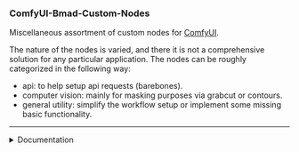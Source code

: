 ### ComfyUI-Bmad-Custom-Nodes

Miscellaneous assortment of custom nodes for [ComfyUI](https://github.com/comfyanonymous/ComfyUI).

The nature of the nodes is varied, and there it is not a comprehensive solution for any particular application. 
The nodes can be roughly categorized in the following way:

- api: to help setup api requests (barebones). 
- computer vision: mainly for masking purposes via grabcut or contours.
- general utility: simplify the workflow setup or implement some missing basic functionality.

______________________

<details><summary>
Documentation
</summary>

In order to keep the documentation brief and to the point, I will use the following icons for special nodes.
- ❔ the node has additional options when right-clicking, some of these options need to be used for the node to work.
- 📓 the node depends on an external library, and the requirements must be installed for it to work.
- 📄 the node relies on custom nodes external to this collection, they will only work if the needed nodes are installed.
- ❌the node won't work on vanilla comfyUI at the time of writing.
- ⚠️the node is potentially dangerous. Although they should be fairly safe in most cases, it is **NOT** advised to run them from unknown sources
unless you know what they are doing. For better visibility these nodes are forcefully painted white.


Furthermore, I won't provide any documentation for api nodes, as I think there are better, more comprehensive and already
documented, solutions available.
  
### General Purpose 


| Node                                     | Description                                                                                                                                                                                                                                                                                               |
|------------------------------------------|-----------------------------------------------------------------------------------------------------------------------------------------------------------------------------------------------------------------------------------------------------------------------------------------------------------|
| String                                   | Just a string (text). In case you want it written before connecting to a node or if some custom node does not work properly with the PrimitiveNode.                                                                                                                                                       |
| Add String to Many ❔                     | Will append/prepend the string `to_add` to all the other strings.                                                                                                                                                                                                                                         |
| Color Clip                               | Clips the `color` (or all the other colors) from an image. Both the target color or the complement can be set to white, black or remain untouched.                                                                                                                                                        |
| Color Clip ADE20k 📓️                    | Similar to Color Clip, but you pick the color from the ADE20k class list. Only useful for ADE20k semantic segmented images.                                                                                                                                                                               |
| MonoMerge                                | Selects the maximum (or minimum) value between two images. Mainly used for mask composition.                                                                                                                                                                                                              |
| AdjustRect                               | Receives a rectangle and returns a new rectangle that shares the same center but with width adjusted to a multiple of `xm` and height to a multiple of `ym`. Setting `round_mode` to **exact** will return a rectangle with the exact defined dimensions.                                                 |
| Repeat Into Grid                         | Tiles the provided image/latent into a grid of `columns`x`rows` tiles.                                                                                                                                                                                                                                    |
| Conditioning Grid (cond) ❔               | Creates conditioning areas of size `width`x`height`, forming a grid of `columns`x`rows` conditioning areas. The inputs notation can be read as: r{row}_c{column}. `strength` is the strength to by applied in all the areas, and `base` is the base conditioning prior to setting the tiles conditioning. |
| Conditioning Grid (string) ❔             | Similar to Conditioning Grid (cond), but generates the conditioning from the given strings (only).                                                                                                                                                                                                        |
| Conditioning Grid (string) Advanced 📄 ❔ | Similar to Conditioning Grid (string), but requires BlenderNeko's [Advanced CLIP Text Encode](https://github.com/BlenderNeko/ComfyUI_ADV_CLIP_emb).                                                                                                                                                       | 
| VAEEncodeBatch ❔                         | Receives multiples images and encodes them into a latent batch.                                                                                                                                                                                                                                           | 
| AnyToAny ❌ ⚠️                            | Can be used to convert data between different formats or compute stuff. The input data can be used in the expression using the letter `v`.                                                                                                                                                                |
| CondList ❔                               | Receives individual conditionings → returns a list with all the input conditionings.                                                                                                                                                                                                                      |
| CLIPEncodeMultiple ❔                     | Receives individual strings → CLIPEncodes each → returns conditioning list.                                                                                                                                                                                                                               |
| CLIPEncodeMultipleAdvanced 📄 ❔          | Same as CLIPEncodeMultiple, but using BlenderNeko's [Advanced CLIP Text Encode](https://github.com/BlenderNeko/ComfyUI_ADV_CLIP_emb).                                                                                                                                                                     |
| ControlNetHadamard                       | Receives a list of conditionings and a list of images → Applies contronet only once per conditioning/image pair (does not apply every image to every conditioning).                                                                                                                                        |
| ControlNetHadamard (manual) ❔            | Similar to ControlNetHadamard but images are set via individual inputs.                                                                                                                                                                                                                                   |


### CV (Computer Vision) nodes 

Nodes under the CV separator use or expose openCV functionalities.

I will only provide partial documentation here, to clarify how to use the more complex nodes.
The remaining nodes usage should be clear given the nodes' names.


#### Framed Mask Grab Cut

Returns a mask, in image format, with the result of the [grabcut](https://docs.opencv.org/3.4/d8/d83/tutorial_py_grabcut.html).

<details>
<summary>
usage
</summary>

The `tresh` input should be a gray image, possibly a mask in black and white but not necessarily (read thresholds).
It is used to set most of the grubcut input mask's flags, excluding `GC_BGD` (sure background) which are set by the "frame". 

The "frame" - border margins of the image - has its size defined via the `pixels` input, and won't affect sides set to 
be ignored by the `frame_option` input (the corners common to neighbor sides will still be painted on the ignored sides).

The threshold inputs indicate the intensity threshold's used to set `GC_PR_FGD` (probable foreground) or `GC_FGD` (foreground).
The values **equal or above** the thresholds are set with the indicated flag. They can be setup in the following manners:
- To only use probable foreground, set threshold_FGD to **exactly 0**, and it will be ignored.
- To only use foreground, set threshold_FGD to a **lower value** than threshold_PR_FGD.
- To have both, keep threshold_FGD higher than threshold_PR_FGD (make sure your thresh input image contains
 values in the intended range).

The thresholds also work as safeguards against potential misleading or inconsistent input images,
where the image may appear to be only black and white, but actually contains values besides 0s and 255s.

##### Framed Mask Grab Cut 2

Similar to Framed Mask Grab Cut, but uses `thresh_maybe` to set the probable foreground, and `thresh_sure` to set the foreground. 
The `threshold` value is the same for both thresh image inputs; the `GC_FGD` flags are set by the `thresh_sure` on top of the `GC_PR_FGD` flags set by `thresh_maybe`.

</details>


#### Filter Contour  ⚠️

Will output the contour with the best fitness, where the fitness function must be provided
within the node's text box.
The expression may be long but can't have multiple instructions, only a single line that
returns the fitness when evaluated.

<details>
<summary>
usage
</summary>

To compute the fitness, the input parameters can be used with the following names:
- `c`: the contour being evaluated, from input contours
- `i`: input image (optional)
- `a`: input auxiliary contour (optional)

A list of functions, listed below, can be used over the inputs. 
Additionally, functions from the math, opencv and numpy modules can be used with the prefixes: `m`; `cv`; and `np`, respectively.


The following is an example fitness function to get the contour that best matches the auxiliary contour (the lower the value, the better the match):
```
cv.matchShapes(c,a,1,0.0)
```

List of available functions:

- aspect_ratio(contour): bounding rectangle's width divided by height
- extent(contour): contour area divided by bounding rect area
- solidity(contour): contour area divided by hull area
- equi_diameter(contour): how round is the shape #math.sqrt(4 * area / math.pi)
- center(contour):
- contour_mask(contour, image):
- mean_color(contour, image):
- mean_intensity(contour, image):
- extreme_points(contour):

All the listed functions cache the values at least once (details vary); they don't create computational overhead 
for being called more than once.
This behavior was also added to the following list of opencv functions, which must be called **without the cv prefix**:

- boundingRect
- contourArea
- arcLength (called without the boolean arg; is always sent with `true`)
- minEnclosingRect
- minEnclosingCircle
- fitEllipse
- convexHull

</details>

</details>
